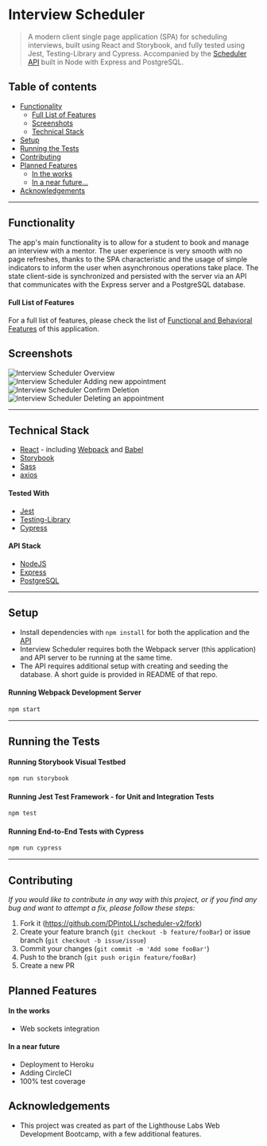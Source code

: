 # Interview Scheduler

> A modern client single page application (SPA) for scheduling interviews, built using React and Storybook, and fully tested using Jest, Testing-Library and Cypress. Accompanied by the [Scheduler API](https://github.com/DPintoLL/scheduler-api) built in Node with Express and PostgreSQL.

## Table of contents

- [Functionality](#Functionality)
  - [Full List of Features](#Full-List-of-Features)
  - [Screenshots](#Screenshots)
  - [Technical Stack](#Technical-Stack)
- [Setup](#Setup)
- [Running the Tests](#Running-the-Tests)
- [Contributing](#contributing)
- [Planned Features](#Planned-Features)
  - [In the works](#in-the-works)
  - [In a near future...](#in-a-near-future)
- [Acknowledgements](#acknowledgements)

---

## Functionality

The app's main functionality is to allow for a student to book and manage an interview with a mentor. The user experience is very smooth with no page refreshes, thanks to the SPA characteristic and the usage of simple indicators to inform the user when asynchronous operations take place. The state client-side is synchronized and persisted with the server via an API that communicates with the Express server and a PostgreSQL database.

#### Full List of Features

For a full list of features, please check the list of [Functional and Behavioral Features](https://github.com/DPintoLL/scheduler-v2/blob/master/docs/functional-behavioral-features.md) of this application.

## Screenshots

![Interview Scheduler Overview](https://github.com/DPintoLL/scheduler-v2/blob/master/docs/interview-scheduler-overview.png)
![Interview Scheduler Adding new appointment](https://github.com/DPintoLL/scheduler-v2/blob/master/docs/interview-scheduler-save.png)
![Interview Scheduler Confirm Deletion](https://github.com/DPintoLL/scheduler-v2/blob/master/docs/interview-scheduler-confirm.png)
![Interview Scheduler Deleting an appointment](https://github.com/DPintoLL/scheduler-v2/blob/master/docs/interview-scheduler-deleting.png)

---

## Technical Stack

- [React](https://vuejs.org/) - including [Webpack](https://webpack.js.org/) and [Babel](https://babeljs.io/)
- [Storybook](https://storybook.js.org/)
- [Sass](https://sass-lang.com/)
- [axios](https://github.com/axios/axios)

#### Tested With

- [Jest](https://www.jestjs.io)
- [Testing-Library](https://testing-library.com/)
- [Cypress](https://www.cypress.io)

#### API Stack

- [NodeJS](https://nodejs.org/en/)
- [Express](https://expressjs.com/)
- [PostgreSQL](https://www.postgresql.org/)

---

## Setup

- Install dependencies with `npm install` for both the application and the [API](https://github.com/DPintoLL/scheduler-api)
- Interview Scheduler requires both the Webpack server (this application) and API server to be running at the same time.
- The API requires additional setup with creating and seeding the database. A short guide is provided in README of that repo.

#### Running Webpack Development Server

```sh
npm start
```

---

## Running the Tests

#### Running Storybook Visual Testbed

```sh
npm run storybook
```

#### Running Jest Test Framework - for Unit and Integration Tests

```sh
npm test
```

#### Running End-to-End Tests with Cypress

```sh
npm run cypress
```

---

## Contributing

_If you would like to contribute in any way with this project, or if you find any bug and want to attempt a fix, please follow these steps:_

1. Fork it (<https://github.com/DPintoLL/scheduler-v2/fork>)
2. Create your feature branch (`git checkout -b feature/fooBar`) or issue branch (`git checkout -b issue/issue`)
3. Commit your changes (`git commit -m 'Add some fooBar'`)
4. Push to the branch (`git push origin feature/fooBar`)
5. Create a new PR

## Planned Features

#### In the works

- Web sockets integration

#### In a near future

- Deployment to Heroku
- Adding CircleCI
- 100% test coverage

## Acknowledgements

- This project was created as part of the Lighthouse Labs Web Development Bootcamp, with a few additional features.
